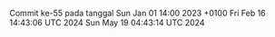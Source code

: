 Commit ke-55 pada tanggal Sun Jan 01 14:00 2023 +0100
Fri Feb 16 14:43:06 UTC 2024
Sun May 19 04:43:14 UTC 2024
